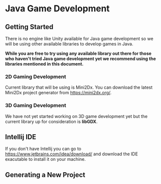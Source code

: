 Java Game Development
=====================

## Getting Started

There is no engine like Unity available for Java
game development so we will be using other available
libraries to develop games in Java.

**While you are free to try using any available library
out there for those who haven't tried Java game development
yet we recommend using the libraries mentioned in this document.**

### 2D Gaming Development

Current library that will be using is Mini2Dx.
You can download the latest Mini2Dx project generator
from https://mini2dx.org/.

### 3D Gaming Development

We have not yet started working on 3D game development
yet but the current library up for consideration is **libGDX**.

## Intellij IDE

If you don't have Intellij you can go to
https://www.jetbrains.com/idea/download/
and download the IDE exacutable to install it on your
machine.

## Generating a New Project
